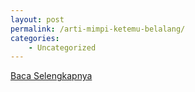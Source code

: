 ```yaml
---
layout: post
permalink: /arti-mimpi-ketemu-belalang/
categories:
    - Uncategorized
---
```


[Baca Selengkapnya](/07)